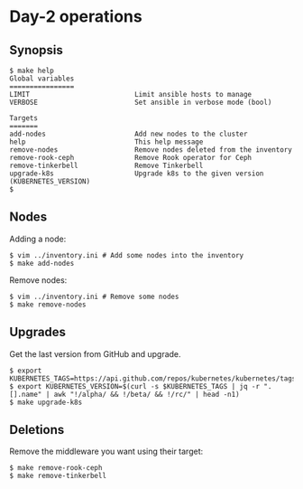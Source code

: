 # Day-2 operations

## Synopsis

```console
$ make help
Global variables
================
LIMIT                          Limit ansible hosts to manage
VERBOSE                        Set ansible in verbose mode (bool)

Targets
=======
add-nodes                      Add new nodes to the cluster
help                           This help message
remove-nodes                   Remove nodes deleted from the inventory
remove-rook-ceph               Remove Rook operator for Ceph
remove-tinkerbell              Remove Tinkerbell
upgrade-k8s                    Upgrade k8s to the given version (KUBERNETES_VERSION)
$
```

## Nodes

Adding a node:

```console
$ vim ../inventory.ini # Add some nodes into the inventory
$ make add-nodes
```

Remove nodes:

```console
$ vim ../inventory.ini # Remove some nodes
$ make remove-nodes
```

## Upgrades

Get the last version from GitHub and upgrade.

```console
$ export KUBERNETES_TAGS=https://api.github.com/repos/kubernetes/kubernetes/tags
$ export KUBERNETES_VERSION=$(curl -s $KUBERNETES_TAGS | jq -r ".[].name" | awk "!/alpha/ && !/beta/ && !/rc/" | head -n1)
$ make upgrade-k8s
```

## Deletions

Remove the middleware you want using their target:

```console
$ make remove-rook-ceph
$ make remove-tinkerbell
```
